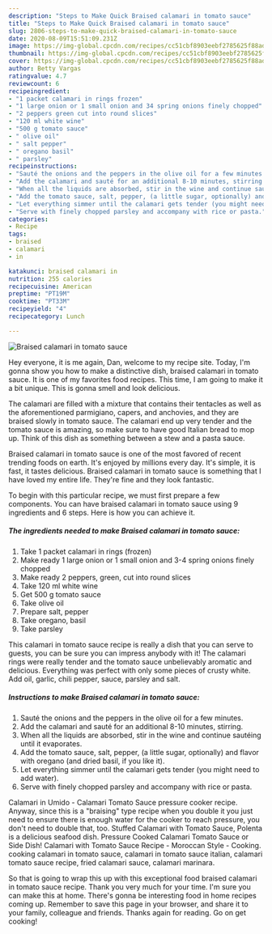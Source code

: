 ```yaml
---
description: "Steps to Make Quick Braised calamari in tomato sauce"
title: "Steps to Make Quick Braised calamari in tomato sauce"
slug: 2806-steps-to-make-quick-braised-calamari-in-tomato-sauce
date: 2020-08-09T15:51:09.231Z
image: https://img-global.cpcdn.com/recipes/cc51cbf8903eebf2785625f88ade6c5f/751x532cq70/braised-calamari-in-tomato-sauce-recipe-main-photo.jpg
thumbnail: https://img-global.cpcdn.com/recipes/cc51cbf8903eebf2785625f88ade6c5f/751x532cq70/braised-calamari-in-tomato-sauce-recipe-main-photo.jpg
cover: https://img-global.cpcdn.com/recipes/cc51cbf8903eebf2785625f88ade6c5f/751x532cq70/braised-calamari-in-tomato-sauce-recipe-main-photo.jpg
author: Betty Vargas
ratingvalue: 4.7
reviewcount: 6
recipeingredient:
- "1 packet calamari in rings frozen"
- "1 large onion or 1 small onion and 34 spring onions finely chopped"
- "2 peppers green cut into round slices"
- "120 ml white wine"
- "500 g tomato sauce"
- " olive oil"
- " salt pepper"
- " oregano basil"
- " parsley"
recipeinstructions:
- "Sauté the onions and the peppers in the olive oil for a few minutes."
- "Add the calamari and sauté for an additional 8-10 minutes, stirring."
- "When all the liquids are absorbed, stir in the wine and continue sautéing until it evaporates."
- "Add the tomato sauce, salt, pepper, (a little sugar, optionally) and flavor with oregano (and dried basil, if you like it)."
- "Let everything simmer until the calamari gets tender (you might need to add water)."
- "Serve with finely chopped parsley and accompany with rice or pasta."
categories:
- Recipe
tags:
- braised
- calamari
- in

katakunci: braised calamari in 
nutrition: 255 calories
recipecuisine: American
preptime: "PT19M"
cooktime: "PT33M"
recipeyield: "4"
recipecategory: Lunch

---
```



![Braised calamari in tomato sauce](https://img-global.cpcdn.com/recipes/cc51cbf8903eebf2785625f88ade6c5f/751x532cq70/braised-calamari-in-tomato-sauce-recipe-main-photo.jpg)

Hey everyone, it is me again, Dan, welcome to my recipe site. Today, I'm gonna show you how to make a distinctive dish, braised calamari in tomato sauce. It is one of my favorites food recipes. This time, I am going to make it a bit unique. This is gonna smell and look delicious.

The calamari are filled with a mixture that contains their tentacles as well as the aforementioned parmigiano, capers, and anchovies, and they are braised slowly in tomato sauce. The calamari end up very tender and the tomato sauce is amazing, so make sure to have good Italian bread to mop up. Think of this dish as something between a stew and a pasta sauce.

Braised calamari in tomato sauce is one of the most favored of recent trending foods on earth. It's enjoyed by millions every day. It's simple, it is fast, it tastes delicious. Braised calamari in tomato sauce is something that I have loved my entire life. They're fine and they look fantastic.


To begin with this particular recipe, we must first prepare a few components. You can have braised calamari in tomato sauce using 9 ingredients and 6 steps. Here is how you can achieve it.

<!--inarticleads1-->

##### The ingredients needed to make Braised calamari in tomato sauce:

1. Take 1 packet calamari in rings (frozen)
1. Make ready 1 large onion or 1 small onion and 3-4 spring onions finely chopped
1. Make ready 2 peppers, green, cut into round slices
1. Take 120 ml white wine
1. Get 500 g tomato sauce
1. Take  olive oil
1. Prepare  salt, pepper
1. Take  oregano, basil
1. Take  parsley


This calamari in tomato sauce recipe is really a dish that you can serve to guests, you can be sure you can impress anybody with it! The calamari rings were really tender and the tomato sauce unbelievably aromatic and delicious. Everything was perfect with only some pieces of crusty white. Add oil, garlic, chili pepper, sauce, parsley and salt. 

<!--inarticleads2-->

##### Instructions to make Braised calamari in tomato sauce:

1. Sauté the onions and the peppers in the olive oil for a few minutes.
1. Add the calamari and sauté for an additional 8-10 minutes, stirring.
1. When all the liquids are absorbed, stir in the wine and continue sautéing until it evaporates.
1. Add the tomato sauce, salt, pepper, (a little sugar, optionally) and flavor with oregano (and dried basil, if you like it).
1. Let everything simmer until the calamari gets tender (you might need to add water).
1. Serve with finely chopped parsley and accompany with rice or pasta.


Calamari in Umido - Calamari Tomato Sauce pressure cooker recipe. Anyway, since this is a &#34;braising&#34; type recipe when you double it you just need to ensure there is enough water for the cooker to reach pressure, you don&#39;t need to double that, too. Stuffed Calamari with Tomato Sauce, Polenta is a delicious seafood dish. Pressure Cooked Calamari Tomato Sauce or Side Dish! Calamari with Tomato Sauce Recipe - Moroccan Style - Cooking. cooking calamari in tomato sauce, calamari in tomato sauce italian, calamari tomato sauce recipe, fried calamari sauce, calamari marinara. 

So that is going to wrap this up with this exceptional food braised calamari in tomato sauce recipe. Thank you very much for your time. I'm sure you can make this at home. There's gonna be interesting food in home recipes coming up. Remember to save this page in your browser, and share it to your family, colleague and friends. Thanks again for reading. Go on get cooking!
